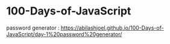 # 100-Days-of-JavaScript
password generator : https://abilashjoel.github.io/100-Days-of-JavaScript/day-1%20password%20generator/
